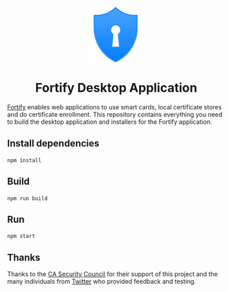 <p align="center">
  <a href="https://fortifyapp.com/" rel="noopener" target="_blank"><img width="128" src="src/static/icons/tray/png/icon@16x.png" alt="Fortify logo"></a></p>
</p>

<h1 align="center">Fortify Desktop Application</h1>

[Fortify](https://fortifyapp.com/) enables web applications to use smart cards, local certificate stores and do certificate enrollment. This repository contains everything you need to build the desktop application and installers for the Fortify application.

## Install dependencies

```
npm install
```

## Build

```
npm run build
```

## Run
```
npm start
```

## Thanks

Thanks to the [CA Security Council](https://casecurity.org/) for their support of this project and the many individuals from [Twitter](https://twitter.com/rmhrisk) who provided feedback and testing.
